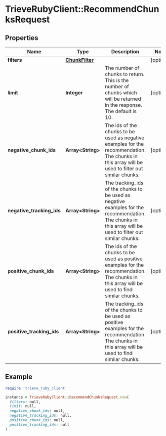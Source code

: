 # TrieveRubyClient::RecommendChunksRequest

## Properties

| Name | Type | Description | Notes |
| ---- | ---- | ----------- | ----- |
| **filters** | [**ChunkFilter**](ChunkFilter.md) |  | [optional] |
| **limit** | **Integer** | The number of chunks to return. This is the number of chunks which will be returned in the response. The default is 10. | [optional] |
| **negative_chunk_ids** | **Array&lt;String&gt;** | The ids of the chunks to be used as negative examples for the recommendation. The chunks in this array will be used to filter out similar chunks. | [optional] |
| **negative_tracking_ids** | **Array&lt;String&gt;** | The tracking_ids of the chunks to be used as negative examples for the recommendation. The chunks in this array will be used to filter out similar chunks. | [optional] |
| **positive_chunk_ids** | **Array&lt;String&gt;** | The ids of the chunks to be used as positive examples for the recommendation. The chunks in this array will be used to find similar chunks. | [optional] |
| **positive_tracking_ids** | **Array&lt;String&gt;** | The tracking_ids of the chunks to be used as positive examples for the recommendation. The chunks in this array will be used to find similar chunks. | [optional] |

## Example

```ruby
require 'trieve_ruby_client'

instance = TrieveRubyClient::RecommendChunksRequest.new(
  filters: null,
  limit: null,
  negative_chunk_ids: null,
  negative_tracking_ids: null,
  positive_chunk_ids: null,
  positive_tracking_ids: null
)
```

